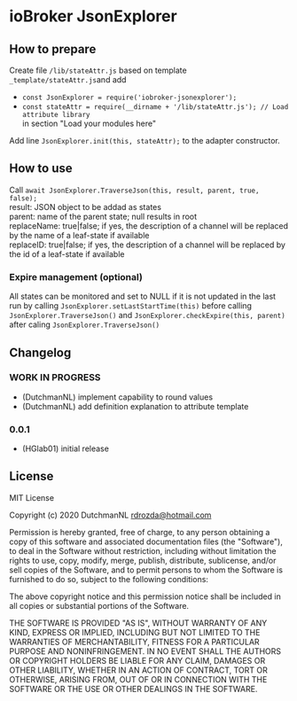 # ioBroker JsonExplorer

## How to prepare
Create file `/lib/stateAttr.js` based on template `_template/stateAttr.js`and add  
* `const JsonExplorer = require('iobroker-jsonexplorer');`
* `const stateAttr = require(__dirname + '/lib/stateAttr.js'); // Load attribute library`  
in section "Load your modules here"  


Add line `JsonExplorer.init(this, stateAttr);` to the adapter constructor.  

## How to use
Call `await JsonExplorer.TraverseJson(this, result, parent, true, false);`  
result: JSON object to be addad as states  
parent: name of the parent state; null results in root  
replaceName: true|false; if yes, the description of a channel will be replaced by the name of a leaf-state if available  
replaceID: true|false; if yes, the description of a channel will be replaced by the id of a leaf-state if available  


### Expire management (optional)
All states can be monitored and set to NULL if it is not updated in the last run by calling `JsonExplorer.setLastStartTime(this)` before calling `JsonExplorer.TraverseJson()`
and `JsonExplorer.checkExpire(this, parent)` after caling `JsonExplorer.TraverseJson()`

## Changelog

<!-- 
Placeholder for release script, not visible in web/admin interface
	### __WORK IN PROGRESS__
	* (Developer) xxxx
-->

### __WORK IN PROGRESS__
* (DutchmanNL) implement capability to round values 
* (DutchmanNL) add definition explanation to attribute template

### 0.0.1
* (HGlab01) initial release

## License
MIT License

Copyright (c) 2020 DutchmanNL <rdrozda@hotmail.com>

Permission is hereby granted, free of charge, to any person obtaining a copy
of this software and associated documentation files (the "Software"), to deal
in the Software without restriction, including without limitation the rights
to use, copy, modify, merge, publish, distribute, sublicense, and/or sell
copies of the Software, and to permit persons to whom the Software is
furnished to do so, subject to the following conditions:

The above copyright notice and this permission notice shall be included in all
copies or substantial portions of the Software.

THE SOFTWARE IS PROVIDED "AS IS", WITHOUT WARRANTY OF ANY KIND, EXPRESS OR
IMPLIED, INCLUDING BUT NOT LIMITED TO THE WARRANTIES OF MERCHANTABILITY,
FITNESS FOR A PARTICULAR PURPOSE AND NONINFRINGEMENT. IN NO EVENT SHALL THE
AUTHORS OR COPYRIGHT HOLDERS BE LIABLE FOR ANY CLAIM, DAMAGES OR OTHER
LIABILITY, WHETHER IN AN ACTION OF CONTRACT, TORT OR OTHERWISE, ARISING FROM,
OUT OF OR IN CONNECTION WITH THE SOFTWARE OR THE USE OR OTHER DEALINGS IN THE
SOFTWARE.
